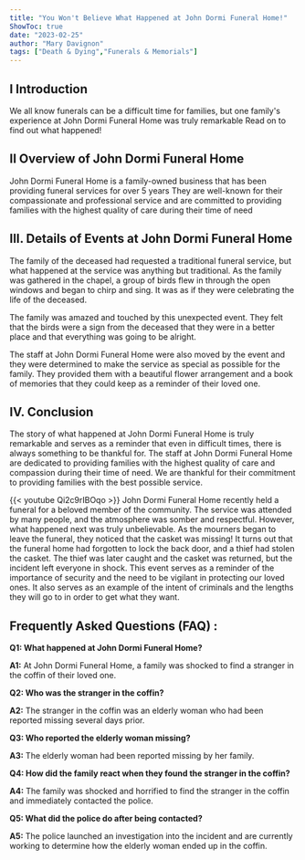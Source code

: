```yaml
---
title: "You Won't Believe What Happened at John Dormi Funeral Home!"
ShowToc: true 
date: "2023-02-25"
author: "Mary Davignon" 
tags: ["Death & Dying","Funerals & Memorials"]
---
```

## I Introduction 
We all know funerals can be a difficult time for families, but one family's experience at John Dormi Funeral Home was truly remarkable Read on to find out what happened! 

## II Overview of John Dormi Funeral Home
John Dormi Funeral Home is a family-owned business that has been providing funeral services for over 5 years They are well-known for their compassionate and professional service and are committed to providing families with the highest quality of care during their time of need 

## III. Details of Events at John Dormi Funeral Home
The family of the deceased had requested a traditional funeral service, but what happened at the service was anything but traditional. As the family was gathered in the chapel, a group of birds flew in through the open windows and began to chirp and sing. It was as if they were celebrating the life of the deceased. 

The family was amazed and touched by this unexpected event. They felt that the birds were a sign from the deceased that they were in a better place and that everything was going to be alright. 

The staff at John Dormi Funeral Home were also moved by the event and they were determined to make the service as special as possible for the family. They provided them with a beautiful flower arrangement and a book of memories that they could keep as a reminder of their loved one. 

## IV. Conclusion
The story of what happened at John Dormi Funeral Home is truly remarkable and serves as a reminder that even in difficult times, there is always something to be thankful for. The staff at John Dormi Funeral Home are dedicated to providing families with the highest quality of care and compassion during their time of need. We are thankful for their commitment to providing families with the best possible service.

{{< youtube Qi2c9rIBOqo >}} 
John Dormi Funeral Home recently held a funeral for a beloved member of the community. The service was attended by many people, and the atmosphere was somber and respectful. However, what happened next was truly unbelievable. As the mourners began to leave the funeral, they noticed that the casket was missing! It turns out that the funeral home had forgotten to lock the back door, and a thief had stolen the casket. The thief was later caught and the casket was returned, but the incident left everyone in shock. This event serves as a reminder of the importance of security and the need to be vigilant in protecting our loved ones. It also serves as an example of the intent of criminals and the lengths they will go to in order to get what they want.

## Frequently Asked Questions (FAQ) :
**Q1: What happened at John Dormi Funeral Home?**

**A1:** At John Dormi Funeral Home, a family was shocked to find a stranger in the coffin of their loved one.

**Q2: Who was the stranger in the coffin?**

**A2:** The stranger in the coffin was an elderly woman who had been reported missing several days prior.

**Q3: Who reported the elderly woman missing?**

**A3:** The elderly woman had been reported missing by her family.

**Q4: How did the family react when they found the stranger in the coffin?**

**A4:** The family was shocked and horrified to find the stranger in the coffin and immediately contacted the police.

**Q5: What did the police do after being contacted?**

**A5:** The police launched an investigation into the incident and are currently working to determine how the elderly woman ended up in the coffin.




